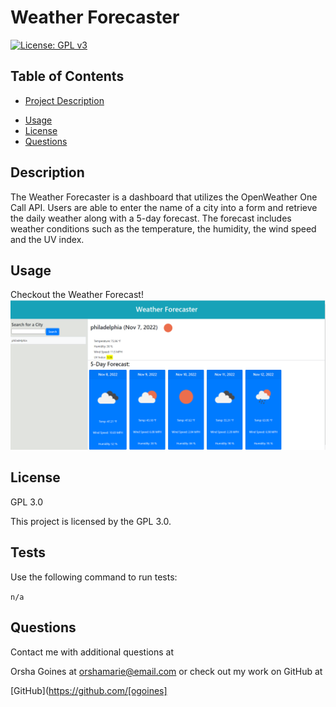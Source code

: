 # Weather Forecaster

[![License: GPL v3](https://img.shields.io/badge/License-GPLv3-blue.svg)](https://www.gnu.org/licenses/gpl-3.0)

## Table of Contents

- [Project Description](#Description)

* [Usage](#Usage)
* [License](#License)
* [Questions](#Questions)

## Description

The Weather Forecaster is a dashboard that utilizes the OpenWeather One Call API. Users are able to enter the
name of a city into a form and retrieve the daily weather along with a 5-day forecast. The forecast includes weather
conditions such as the temperature, the humidity, the wind speed and the UV index.

## Usage

Checkout the Weather Forecast!
[![Get the Weather](assets/images/weather.png)](https://ogoines.github.io/weather-forecaster/)

## License

GPL 3.0

This project is licensed by the GPL 3.0.

## Tests

Use the following command to run tests:

` n/a `

## Questions

Contact me with additional questions at

Orsha Goines at orshamarie@email.com or check out my work on GitHub at

[GitHub](https://github.com/[ogoines]
